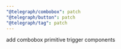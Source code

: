 ```yaml
---
"@telegraph/combobox": patch
"@telegraph/button": patch
"@telegraph/tag": patch
---
```


add combobox primitive trigger components

